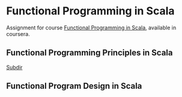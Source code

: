 # Functional Programming in Scala

Assignment for course [Functional Programming in Scala](https://www.coursera.org/specializations/scala?), available in coursera.

## Functional Programming Principles in Scala
[Subdir](https://github.com/hughluo/functional_programming_in_scala/tree/master/functional_programming_principles_in_scala)
## Functional Program Design in Scala


